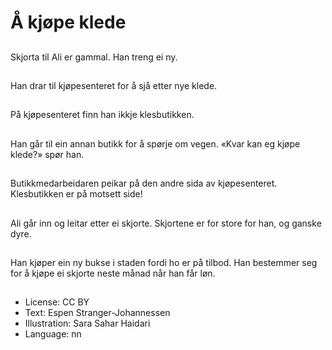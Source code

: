 # Å kjøpe klede

##
Skjorta til Ali er gammal. Han treng ei ny.

##
Han drar til kjøpesenteret for å sjå etter nye klede.

##
På kjøpesenteret finn han ikkje klesbutikken.

##
Han går til ein annan butikk for å spørje om vegen. «Kvar kan eg kjøpe klede?» spør han.

##
Butikkmedarbeidaren peikar på den andre sida av kjøpesenteret. Klesbutikken er på motsett side!

##
Ali går inn og leitar etter ei skjorte. Skjortene er for store for han, og ganske dyre.

##
Han kjøper ein ny bukse i staden fordi ho er på tilbod. Han bestemmer seg for å kjøpe ei skjorte neste månad når han får løn.

##
* License: CC BY
* Text: Espen Stranger-Johannessen
* Illustration: Sara Sahar Haidari
* Language: nn
